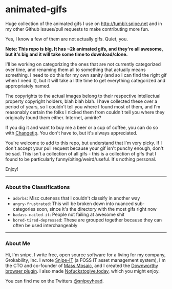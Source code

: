 # animated-gifs
Huge collection of the animated gifs I use on http://tumblr.snipe.net and in my other Github issues/pull requests to make contributing more fun.

Yes, I know a few of them are not actually gifs. Quiet, you.

**Note: This repo is big. It has ~2k animated gifs, and they're all awesome, but it's big and it will take some time to download/clone.**

I'll be working on categorizing the ones that are not currently categorized over time, and renaming them all to something that actually means something. I need to do this for my own sanity (and so I can find the right gif when I need it), but it will take a little time to get everything categorized and appropriately named.

The copyrights to the actual images belong to their respective intellectual property copyright holders, blah blah blah. I have collected these over a period of years, so I couldn't tell you where I found most of them, and I'm reasonably certain the folks I nicked them from couldn't tell you where they originally found them either. Internet, amirite?

If you dig it and want to buy me a beer or a cup of coffee, you can do so with [Changetip](https://www.changetip.com/tipme/snipe). You don't have to, but it's always appreciated.

You're welcome to add to this repo, but understand that I'm very picky. If I don't accept your pull request because your gif isn't punchy enough, don't be sad. This isn't a collection of all gifs - this is a collection of gifs that I found to be particularly funny/biting/weird/useful. It's nothing personal.

Enjoy!

-----

### About the Classifications

- `adorbs`: Misc cuteness that I couldn't classify in another way
- `angry-frustrated`: This will be broken down into nuanced sub-categories soon, since it's the directory with the most gifs right now
- `badass-nailed-it`: People not failing at awesome shit
- `bored-tired-depressed`: These are grouped together because they can often be used interchangeably 

-----

### About Me

Hi, I'm snipe. I write free, open source software for a living for my company, Grokability, Inc. I wrote [Snipe-IT](https://snipeitapp.com) (a FOSS IT asset management system), I'm the CTO and co-founder of [Mass Mosaic](https://massmosaic.com), and I created the [Downworthy browser plugin](http://downworthy.snipe.net). I also made [Nofuckstogive.today](http://nofuckstogove.today), which you might enjoy.

You can find me on the Twitters [@snipeyhead](https://twitter.com/snipeyhead).

